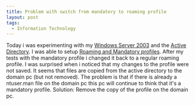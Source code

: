 ```yaml
---
title: Problem with switch from mandatory to roaming profile
layout: post
tags:
  - Information Technology
---
```

Today i was experimenting with my [Windows Server 2003](http://en.wikipedia.org/wiki/Windows_Server_2003) and the [Active Directory](http://en.wikipedia.org/wiki/Active_Directory). I was able to setup [Roaming and Mandatory profiles](http://www.enterprisenetworkingplanet.com/netos/article.php/625291). After my tests with the mandatory profile i changed it back to a regular roaming profile. I was surprised when i noticed that my changes to the profile were not saved. It seems that files are copied from the active directory to the domain pc (but not removed). The problem is that if there is already a ntuser.man file on the domain pc this pc will continue to think that it's a mandatory profile. Solution: Remove the copy of the profile on the domain pc.
